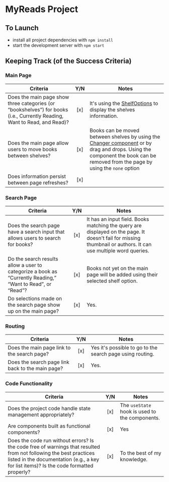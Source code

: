 # MyReads Project

## To Launch

- install all project dependencies with `npm install`
- start the development server with `npm start`

## Keeping Track (of the Success Criteria)

### Main Page

Criteria |Y/N| Notes
|----|:---:| ---|
Does the main page show three categories (or “bookshelves”) for books (i.e., Currently Reading, Want to Read, and Read)? | [x] | It's using the [ShelfOptions](./src/ShelfOptions.js) to display the shelves information.
Does the main page allow users to move books between shelves? | [x] | Books can be moved between shelves by using the [Changer component](./src/Changer.js) or by drag and drops. Using the component the book can be removed from the page by using the `none` option
Does information persist between page refreshes? | [x] |

### Search Page

Criteria |Y/N| Notes
|----|:---:| ---|
Does the search page have a search input that allows users to search for books? | [x] | It has an input field. Books matching the query are displayed on the page. It doesn't fail for missing thumbnail or authors. It can use multiple word queries.
Do the search results allow a user to categorize a book as “Currently Reading,” “Want to Read”, or “Read”? | [x] | Books not yet on the main page will be added using their selected shelf option.
Do selections made on the search page show up on the main page? | [x] | Yes.

### Routing

Criteria |Y/N| Notes
|----|:---:| ---|
Does the main page link to the search page? | [x] | Yes it's possible to go to the search page using routing.
Does the search page link back to the main page? | [x] | Yes.

### Code Functionality

Criteria |Y/N| Notes
|----|:---:| ---|
Does the project code handle state management appropriately? | [x] | The `useState` hook is used to the components.
Are components built as functional components? | [x] | Yes
Does the code run without errors? Is the code free of warnings that resulted from not following the best practices listed in the documentation (e.g., a key for list items)? Is the code formatted properly? | [x] | To the best of my knowledge.
